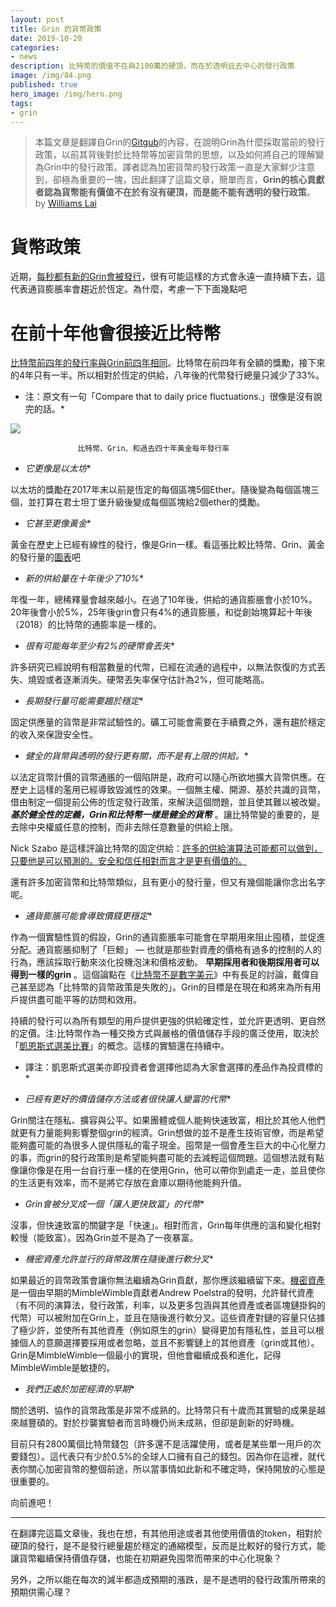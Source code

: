```yaml
---
layout: post
title: Grin 的貨幣政策
date: 2019-10-20
categories:
- news
description: 比特幣的價值不在與2100萬的硬頂，而在於透明且去中心的發行政策
image: /img/84.png
published: true
hero_image: /img/hero.png
tags:
- grin
---
```


> 本篇文章是翻譯自Grin的[Gitgub](https://github.com/mimblewimble/docs/wiki/Monetary-Policy)的內容，在說明Grin為什麼採取當前的發行政策，以前其背後對於比特幣等加密貨幣的思想，以及如何將自己的理解變為Grin中的發行政策。譯者認為加密貨幣的發行政策一直是大家鮮少注意到，卻極為重要的一塊，因此翻譯了這篇文章，簡單而言，**Grin的核心貢獻者認為貨幣能有價值不在於有沒有硬頂，而是能不能有透明的發行政策**。 by [Williams Lai](https://www.facebook.com/profile.php?id=100000175076210)

# 貨幣政策

近期，[每秒都有新的Grin會被發行](https://docs.google.com/spreadsheets/d/1hGyC8tSivtZqjlu8aQgjG0pKfKc0L0RO0leMfjPADp0/edit#gid=0)，很有可能這樣的方式會永遠一直持續下去，這代表通貨膨脹率會趨近於恆定。為什麼，考慮一下下面幾點吧

# **在前十年他會很接近比特幣**

[比特幣前四年的發行率與Grin前四年相同](https://plot.ly/~Bobby_Digital/1/#/)。比特幣在前四年有全額的獎勵，接下來的4年只有一半。所以相對於恆定的供給，八年後的代幣發行總量只減少了33%。
* 注：原文有一句「Compare that to daily price fluctuations.」很像是沒有說完的話。*

![](/img/84.png)

                   比特幣、Grin、和過去四十年黃金每年發行率

* *它更像是以太坊**

以太坊的獎勵在2017年末以前是恆定的每個區塊5個Ether。隨後變為每個區塊三個，並打算在君士坦丁堡升級後變成每個區塊給2個ether的獎勵。

* *它甚至更像黃金**

黃金在歷史上已經有線性的發行，像是Grin一樣。看這張比較比特幣、Grin、黃金的發行量的[圖表](https://plot.ly/~Bobby_Digital/1/#/)吧

* *新的供給量在十年後少了10%**

年復一年，總稀釋量會越來越小。在過了10年後，供給的通貨膨脹會小於10%。20年後會小於5%，25年後grin會只有4%的通貨膨脹，和從創始塊算起十年後（2018）的比特幣的通膨率是一樣的。

* *很有可能每年至少有2%的硬幣會丟失**

許多研究已經說明有相當數量的代幣，已經在流通的過程中，以無法恢復的方式丟失、燒毀或者逐漸消失。硬幣丟失率保守估計為2%，但可能略高。

* *長期發行量可能需要趨於穩定**

固定供應量的貨幣是非常試驗性的。礦工可能會需要在手續費之外，還有趨於穩定的收入來保證安全性。

* *健全的貨幣與透明的發行更有關，而不是有上限的供給。**

以法定貨幣計價的貨幣通脹的一個陷阱是，政府可以隨心所欲地擴大貨幣供應。在歷史上這樣的濫用已經導致毀滅性的效果。一個無主權、開源、基於共識的貨幣，借由制定一個提前公佈的恆定發行政策，來解決這個問題，並且使其難以被改變。 ***基於健全性的定義，Grin和比特幣一樣是健全的貨幣*** 。讓比特幣變的重要的，是去除中央權威任意的控制，而非去除任意數量的供給上限。

Nick Szabo 是這樣評論比特幣的固定供給：[許多的供給演算法可能都可以做到，只要他是可以預測的。安全和信任相對而言才是更有價值的。](https://twitter.com/NickSzabo4/status/1077317105148547072)

還有許多加密貨幣和比特幣類似，且有更小的發行量，但又有幾個能讓你念出名字呢。

* *通貨膨脹可能會導致價錢更穩定**

作為一個實驗性質的假設，Grin的通貨膨脹率可能會在早期用來阻止囤積，並促進分配。通貨膨脹抑制了「巨鯨」 — 也就是那些對資產的價格有過多的控制的人的行為，應該採取行動來淡化投機泡沫和價格波動。 **早期採用者和後期採用者可以得到一樣的grin** 。這個論點在《[比特幣不是數字美元](https://www.lesswrong.com/posts/P9jggxRZTMJcjnaPw/bitcoins-are-not-digital-greenbacks)》中有長足的討論，戴偉自己甚至認為「比特幣的貨幣政策是失敗的」。Grin的目標是在現在和將來為所有用戶提供盡可能平等的訪問和效用。

持續的發行可以為所有類型的用戶提供更強的供給確定性，並允許更透明、更自然的定價。注:比特幣作為一種交換方式與嚴格的價值儲存手段的廣泛使用，取決於「[凱恩斯式選美比賽](https://jpkoning.blogspot.com/2018/10/bitcoin-and-bubble-theory-of-money.html)」的概念。這樣的實驗還在持續中。
* 譯注：凱恩斯式選美亦即投資者會選擇他認為大家會選擇的產品作為投資標的*

* *已經有更好的價值儲存方法或者很快讓人變富的代幣**

Grin關注在隱私、擴容與公平。如果團體或個人能夠快速致富，相比於其他人他們就更有力量能夠影響整個grin的經濟。Grin想做的並不是產生技術官僚，而是希望能夠盡可能的為很多人提供隱私的電子現金。囤幣是一個會產生巨大的中心化壓力的事，而grin的發行政策則是希望能夠盡可能的去減輕這個問題。這個想法就有點像讓你像是在用一台自行車一樣的在使用Grin，他可以帶你到處走一走，並且使你的生活更有效率，而不是將它存放在倉庫以期待他能夠升值。

* *Grin會被分叉成一個「讓人更快致富」的代幣**

沒事，但快速致富的關鍵字是「快速」。相對而言，Grin每年供應的溫和變化相對較慢（能致富）。因為Grin並不是為了一夜暴富。

* *機密資產允許並行的貨幣政策在隨後進行軟分叉**

如果最近的貨幣政策會讓你無法繼續為Grin貢獻，那你應該繼續留下來。[機密資產](https://lists.launchpad.net/mimblewimble/msg00103.html)是一個由早期的MimbleWimble貢獻者Andrew Poelstra的發明，允許替代資產（有不同的演算法，發行政策，利率，以及更多包涵與其他資產或者區塊鏈掛鈎的代幣）可以被附加在Grin上，並且在隨後進行軟分叉。這些資產對鏈的容量只佔據了極少許，並使所有其他資產（例如原生的grin）變得更加有隱私性，並且可以根據個人的意願選擇要採用或者忽略，並且不影響鏈上的其他資產（grin或其他）。Grin是MimbleWimble一個最小的實現，但他會繼續成長和進化，記得MimbleWimble是敏捷的。

* *我們正處於加密經濟的早期**

關於透明、協作的貨幣政策是非常不成熟的。比特幣只有十歲而其實驗的成果是越來越豐碩的。對於抄襲實驗者而言時機仍尚未成熟，但卻是創新的好時機。

目前只有2800萬個比特幣錢包（許多還不是活躍使用，或者是某些單一用戶的次要錢包）。這代表只有少於0.5%的全球人口擁有自己的錢包。因為你在這裡，就代表你關心加密貨幣的整個前途，所以當事情如此新和不確定時，保持開放的心態是很重要的。

向前進吧！

- --
在翻譯完這篇文章後，我也在想，有其他用途或者其他使用價值的token，相對於硬頂的發行，是不是發行總量趨於穩定的通縮模型，反而是比較好的發行方式，能讓貨幣繼續保持價值存儲，也能在初期避免囤幣而帶來的中心化現象？

另外，之所以能在每次的減半都造成預期的漲跌，是不是透明的發行政策所帶來的預期供需心理？
